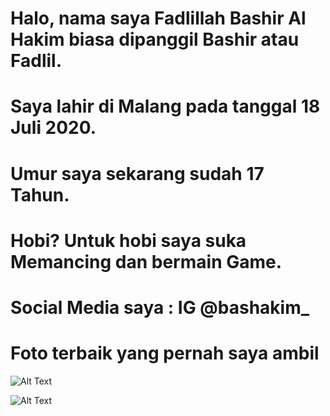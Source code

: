
# Halo, nama saya Fadlillah Bashir Al Hakim biasa dipanggil Bashir atau Fadlil. 
# Saya lahir di Malang pada tanggal 18 Juli 2020.
# Umur saya sekarang sudah 17 Tahun.
# Hobi? Untuk hobi saya suka Memancing dan bermain Game.
# Social Media saya : IG @bashakim_

# Foto terbaik yang pernah saya ambil
![Alt Text](https://github.com/lethanfadlil/BioData-/blob/master/p.jpeg)

![Alt Text](https://github.com/lethanfadlil/BioData-/blob/master/20200719_121349.jpg)
